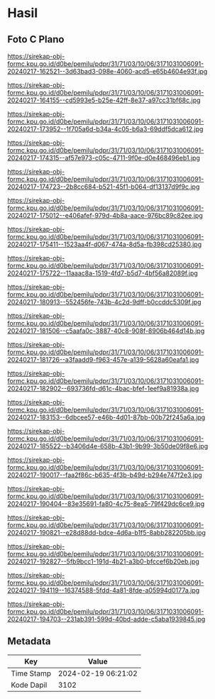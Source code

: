 # Hasil

## Foto C Plano

https://sirekap-obj-formc.kpu.go.id/d0be/pemilu/pdpr/31/71/03/10/06/3171031006091-20240217-162521--3d63bad3-098e-4060-acd5-e65b4604e93f.jpg

https://sirekap-obj-formc.kpu.go.id/d0be/pemilu/pdpr/31/71/03/10/06/3171031006091-20240217-164155--cd5993e5-b25e-42ff-8e37-a97cc31bf68c.jpg

https://sirekap-obj-formc.kpu.go.id/d0be/pemilu/pdpr/31/71/03/10/06/3171031006091-20240217-173952--1f705a6d-b34a-4c05-b6a3-69ddf5dca612.jpg

https://sirekap-obj-formc.kpu.go.id/d0be/pemilu/pdpr/31/71/03/10/06/3171031006091-20240217-174315--af57e973-c05c-4711-9f0e-d0e468496eb1.jpg

https://sirekap-obj-formc.kpu.go.id/d0be/pemilu/pdpr/31/71/03/10/06/3171031006091-20240217-174723--2b8cc684-b521-45f1-b064-df13137d9f9c.jpg

https://sirekap-obj-formc.kpu.go.id/d0be/pemilu/pdpr/31/71/03/10/06/3171031006091-20240217-175012--e406afef-979d-4b8a-aace-976bc89c82ee.jpg

https://sirekap-obj-formc.kpu.go.id/d0be/pemilu/pdpr/31/71/03/10/06/3171031006091-20240217-175411--1523aa4f-d067-474a-8d5a-fb398cd25380.jpg

https://sirekap-obj-formc.kpu.go.id/d0be/pemilu/pdpr/31/71/03/10/06/3171031006091-20240217-175722--11aaac8a-1519-4fd7-b5d7-4bf56a82089f.jpg

https://sirekap-obj-formc.kpu.go.id/d0be/pemilu/pdpr/31/71/03/10/06/3171031006091-20240217-180913--552456fe-743b-4c2d-9dff-b0ccddc5309f.jpg

https://sirekap-obj-formc.kpu.go.id/d0be/pemilu/pdpr/31/71/03/10/06/3171031006091-20240217-181506--c5aafa0c-3887-40c8-908f-8906b464d14b.jpg

https://sirekap-obj-formc.kpu.go.id/d0be/pemilu/pdpr/31/71/03/10/06/3171031006091-20240217-181726--a3faadd9-f963-457e-a139-5628a60eafa1.jpg

https://sirekap-obj-formc.kpu.go.id/d0be/pemilu/pdpr/31/71/03/10/06/3171031006091-20240217-182902--693736fd-d61c-4bac-bfef-1eef9a81938a.jpg

https://sirekap-obj-formc.kpu.go.id/d0be/pemilu/pdpr/31/71/03/10/06/3171031006091-20240217-183153--6dbcee57-e46b-4d01-87bb-00b72f245a6a.jpg

https://sirekap-obj-formc.kpu.go.id/d0be/pemilu/pdpr/31/71/03/10/06/3171031006091-20240217-185522--b3406d4e-658b-43b1-9b99-3b50de09f8e6.jpg

https://sirekap-obj-formc.kpu.go.id/d0be/pemilu/pdpr/31/71/03/10/06/3171031006091-20240217-190017--faa2f86c-b635-4f3b-b49d-b294e747f2e3.jpg

https://sirekap-obj-formc.kpu.go.id/d0be/pemilu/pdpr/31/71/03/10/06/3171031006091-20240217-190404--83e35691-fa80-4c75-8ea5-79f429dc6ce9.jpg

https://sirekap-obj-formc.kpu.go.id/d0be/pemilu/pdpr/31/71/03/10/06/3171031006091-20240217-190821--e28d88dd-bdce-4d6a-b1f5-8abb282205bb.jpg

https://sirekap-obj-formc.kpu.go.id/d0be/pemilu/pdpr/31/71/03/10/06/3171031006091-20240217-192827--5fb9bcc1-191d-4b21-a3b0-bfccef6b20eb.jpg

https://sirekap-obj-formc.kpu.go.id/d0be/pemilu/pdpr/31/71/03/10/06/3171031006091-20240217-194119--16374588-5fdd-4a81-8fde-a05994d0177a.jpg

https://sirekap-obj-formc.kpu.go.id/d0be/pemilu/pdpr/31/71/03/10/06/3171031006091-20240217-194703--231ab391-599d-40bd-adde-c5aba1939845.jpg


## Metadata

| Key        | Value               |
| ---------- | ------------------- |
| Time Stamp | 2024-02-19 06:21:02 |
| Kode Dapil | 3102                |



